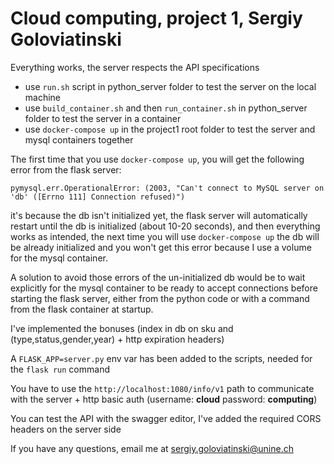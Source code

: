 # Cloud computing, project 1, Sergiy Goloviatinski

Everything works, the server respects the API specifications
- use `run.sh` script in python_server folder to test the server on the local machine
- use `build_container.sh` and then `run_container.sh` in python_server folder to test the server in a container
- use `docker-compose up` in the project1 root folder to test the server and mysql containers together

The first time that you use `docker-compose up`, you will get the following error from the flask server: 
```
pymysql.err.OperationalError: (2003, "Can't connect to MySQL server on 'db' ([Errno 111] Connection refused)")
```
it's because the db isn't initialized yet, the flask server will automatically restart until the db is initialized (about 10-20 seconds), and then everything works as intended, the next time you will use `docker-compose up` the db will be already initialized and you won't get this error because I use a volume for the mysql container.

A solution to avoid those errors of the un-initialized db would be to wait explicitly for the mysql container to be ready to accept connections before starting the flask server, either from the python code or with a command from the flask container at startup.

I've implemented the bonuses (index in db on sku and (type,status,gender,year) + http expiration headers)

A `FLASK_APP=server.py` env var has been added to the scripts, needed for the `flask run` command

You have to use the `http://localhost:1080/info/v1` path to communicate with the server + http basic auth (username: **cloud** password: **computing**)

You can test the API with the swagger editor, I've added the required CORS headers on the server side

If you have any questions, email me at sergiy.goloviatinski@unine.ch